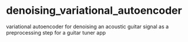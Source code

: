 # denoising_variational_autoencoder
variational autoencoder for denoising an acoustic guitar signal as a preprocessing step for a guitar tuner app
